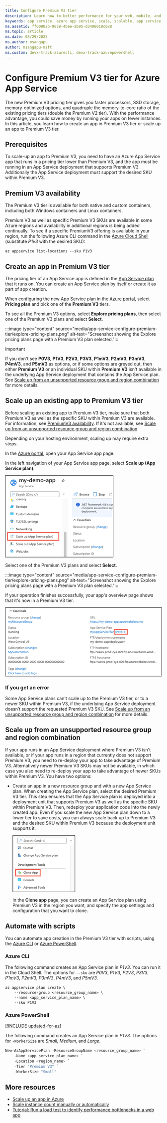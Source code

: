 ```yaml
---
title: Configure Premium V3 tier
description: Learn how to better performance for your web, mobile, and API app in Azure App Service by scaling to the new Premium V3 pricing tier.
keywords: app service, azure app service, scale, scalable, app service plan, app service cost
ms.assetid: ff00902b-9858-4bee-ab95-d3406018c688
ms.topic: article
ms.date: 08/29/2023
ms.author: msangapu
author: msangapu-msft
ms.custom: devx-track-azurecli, devx-track-azurepowershell
---
```


# Configure Premium V3 tier for Azure App Service

The new Premium V3 pricing tier gives you faster processors, SSD storage, memory-optimized options, and quadruple the memory-to-core ratio of the existing pricing tiers (double the Premium V2 tier). With the performance advantage, you could save money by running your apps on fewer instances. In this article, you learn how to create an app in Premium V3 tier or scale up an app to Premium V3 tier.

## Prerequisites

To scale-up an app to Premium V3, you need to have an Azure App Service app that runs in a pricing tier lower than Premium V3, and the app must be running in an App Service deployment that supports Premium V3. Additionally the App Service deployment must support the desired SKU within Premium V3.

<a name="availability"></a>

## Premium V3 availability

The Premium V3 tier is available for both native and custom containers, including both Windows containers and Linux containers.

Premium V3 as well as specific Premium V3 SKUs are available in some Azure regions and availability in additional regions is being added continually. To see if a specific PremiumV3 offering is available in your region, run the following Azure CLI command in the [Azure Cloud Shell](../cloud-shell/overview.md) (substitute _P1v3_ with the desired SKU):

```azurecli-interactive
az appservice list-locations --sku P1V3
```

<a name="create"></a>

## Create an app in Premium V3 tier

The pricing tier of an App Service app is defined in the [App Service plan](overview-hosting-plans.md) that it runs on. You can create an App Service plan by itself or create it as part of app creation.

When configuring the new App Service plan in the <a href="https://portal.azure.com" target="_blank">Azure portal</a>, select **Pricing plan** and pick one of the **Premium V3** tiers.

To see all the Premium V3 options, select **Explore pricing plans**, then select one of the Premium V3 plans and select **Select**.

:::image type="content" source="media/app-service-configure-premium-tier/explore-pricing-plans.png" alt-text="Screenshot showing the Explore pricing plans page with a Premium V3 plan selected.":::

> [!IMPORTANT] 
> If you don't see **P0V3**, **P1V3**, **P2V3**, **P3V3**, **P1mV3**, **P2mV3**, **P3mV3**, **P4mV3**, and **P5mV3** as options, or if some options are greyed out, then either **Premium V3** or an individual SKU within **Premium V3** isn't available in the underlying App Service deployment that contains the App Service plan. See [Scale up from an unsupported resource group and region combination](#unsupported) for more details.
>

## Scale up an existing app to Premium V3 tier

Before scaling an existing app to Premium V3 tier, make sure that both Premium V3 as well as the specific SKU within Premium V3 are available. For information, see [PremiumV3 availability](#availability). If it's not available, see [Scale up from an unsupported resource group and region combination](#unsupported).

Depending on your hosting environment, scaling up may require extra steps. 

In the <a href="https://portal.azure.com" target="_blank">Azure portal</a>, open your App Service app page.

In the left navigation of your App Service app page, select **Scale up (App Service plan)**.

![Screenshot showing how to scale up your app service plan.](media/app-service-configure-premium-tier/scale-up-tier-portal.png)

Select one of the Premium V3 plans and select **Select**.

:::image type="content" source="media/app-service-configure-premium-tier/explore-pricing-plans.png" alt-text="Screenshot showing the Explore pricing plans page with a Premium V3 plan selected.":::

If your operation finishes successfully, your app's overview page shows that it's now in a Premium V3 tier.

![Screenshot showing the Premium V3 pricing tier on your app's overview page.](media/app-service-configure-premium-tier/finished.png)

### If you get an error

Some App Service plans can't scale up to the Premium V3 tier, or to a newer SKU within Premium V3, if the underlying App Service deployment doesn’t support the requested Premium V3 SKU. See [Scale up from an unsupported resource group and region combination](#unsupported) for more details.

<a name="unsupported"></a>

## Scale up from an unsupported resource group and region combination

If your app runs in an App Service deployment where Premium V3 isn't available, or if your app runs in a region that currently does not support Premium V3, you need to re-deploy your app to take advantage of Premium V3. Alternatively newer Premium V3 SKUs may not be available, in which case you also need to re-deploy your app to take advantage of newer SKUs within Premium V3. You have two options:

- Create an app in a new resource group and with a new App Service plan. When creating the App Service plan, select the desired Premium V3 tier. This step ensures that the App Service plan is deployed into a deployment unit that supports Premium V3 as well as the specific SKU within Premium V3. Then, redeploy your application code into the newly created app. Even if you scale the new App Service plan down to a lower tier to save costs, you can always scale back up to Premium V3 and the desired SKU within Premium V3 because the deployment unit supports it.

    ![Screenshot showing how to clone your app.](media/app-service-configure-premium-tier/clone-app.png)

    In the **Clone app** page, you can create an App Service plan using Premium V3 in the region you want, and specify the app settings and configuration that you want to clone.
 
## Automate with scripts

You can automate app creation in the Premium V3 tier with scripts, using the [Azure CLI](/cli/azure/install-azure-cli) or [Azure PowerShell](/powershell/azure/).

### Azure CLI

The following command creates an App Service plan in _P1V3_. You can run it in the Cloud Shell. The options for `--sku` are _P0V3_, _P1V3_, _P2V3_, _P3V3_, _P1mV3_, _P2mV3_, _P3mV3_, _P4mV3_, and _P5mV3_.

```azurecli-interactive
az appservice plan create \
    --resource-group <resource_group_name> \
    --name <app_service_plan_name> \
    --sku P1V3
```

### Azure PowerShell

[!INCLUDE [updated-for-az](~/reusable-content/ce-skilling/azure/includes/updated-for-az.md)]

The following command creates an App Service plan in _P1V3_. The options for `-WorkerSize` are _Small_, _Medium_, and _Large_.

```powershell
New-AzAppServicePlan -ResourceGroupName <resource_group_name> `
    -Name <app_service_plan_name> `
    -Location <region_name> `
    -Tier "Premium V3" `
    -WorkerSize "Small"
```

## More resources

* [Scale up an app in Azure](manage-scale-up.md)
* [Scale instance count manually or automatically](../azure-monitor/autoscale/autoscale-get-started.md)
* [Tutorial: Run a load test to identify performance bottlenecks in a web app](../load-testing/tutorial-identify-bottlenecks-azure-portal.md)
